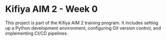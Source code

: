 # Kifiya AIM 2 - Week 0

This project is part of the Kifiya AIM 2 training program. It includes setting up a Python development environment, configuring Git version control, and implementing CI/CD pipelines.
